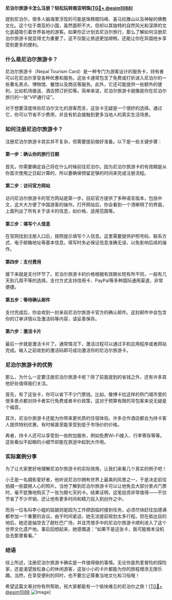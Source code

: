 **尼泊尔旅游卡怎么注册？轻松玩转南亚明珠[[TG💪+ @esim1088](https://t.me/s/esim1088)]**

提到尼泊尔，很多人脑海里浮现的可能是珠穆朗玛峰、喜马拉雅山以及神秘的佛教文化。这个位于南亚的小国，虽然面积不大，但却以其独特的自然风光和深厚的文化底蕴吸引着世界各地的游客。如果你正计划去尼泊尔旅行，那么了解如何注册尼泊尔旅游卡就显得尤为重要了。这不仅能让旅途更加顺畅，还能让你在异国他乡享受到更多的便利。

### 什么是尼泊尔旅游卡？

尼泊尔旅游卡（Nepal Tourism Card）是一种专门为游客设计的服务卡，持有者可以在尼泊尔享受各种优惠和服务。这张卡通常包含了免费或打折进入尼泊尔的一些著名景点、博物馆、餐馆以及商店等服务。此外，它还可能提供一些额外的便利，比如机场接送、酒店预订折扣等。简单来说，尼泊尔旅游卡就像是你在尼泊尔旅行的一张“VIP通行证”。

对于想要深度体验尼泊尔文化的游客而言，这张卡无疑是一个很好的选择。通过它，你可以节省不少费用，并且有机会接触到更多当地人的真实生活场景。

### 如何注册尼泊尔旅游卡？

注册尼泊尔旅游卡其实并不复杂，但需要提前做好准备。以下是一些关键步骤：

#### 第一步：确认你的旅行日期

首先，你需要确定自己将在什么时候前往尼泊尔。因为尼泊尔旅游卡的有效期是从你首次使用之日起计算的，所以要确保预留足够的时间来完成注册流程。

#### 第二步：访问官方网站

访问尼泊尔旅游卡的官方网站是第一步。目前官方提供了多种语言版本，包括中文，这大大方便了中国游客的操作。打开网站后，你会看到一个清晰明了的界面，上面列出了所有关于该卡的信息，如价格、适用范围等。

#### 第三步：填写个人信息

在官网找到注册入口后，按照提示填写个人信息。这里需要提供护照号码、联系方式、电子邮箱地址等基本信息。填写时务必保证信息准确无误，以免影响后续的操作。

#### 第四步：支付费用

接下来就是支付环节了。尼泊尔旅游卡的价格根据有效期长短有所不同，一般有几天到几周不等的选择。支付方式支持信用卡、PayPal等多种国际通用渠道，非常便捷。

#### 第五步：等待确认邮件

支付完成后，你会收到一封来自尼泊尔旅游卡官方的确认邮件。这封邮件中会包含你的订单详情以及激活码等内容，请妥善保存。

#### 第六步：激活卡片

最后一步就是激活卡片了。通常情况下，激活过程可以通过手机应用程序或者网站完成。输入之前收到的激活码即可成功激活你的尼泊尔旅游卡。

### 尼泊尔旅游卡的优势

那么，为什么一定要注册尼泊尔旅游卡呢？除了前面提到的省钱之外，还有许多其他好处值得我们关注。

首先，有了这张卡，你可以省下不少门票钱。比如，像博卡拉这样的热门城市里的很多景点都对持卡者实行免费或者半价政策，这对于预算有限的背包客来说无疑是个福音。

其次，尼泊尔旅游卡还能为你带来更优质的住宿体验。许多合作酒店都会为持卡客人提供特别优惠，有时候甚至能享受到低于市场价的价格。

再者，持卡人还可以享受到一些附加服务，例如免费Wi-Fi接入、行李寄存等等。这些看似不起眼的小细节却能在旅途中起到大作用。

### 实际案例分享

为了让大家更好地理解尼泊尔旅游卡的实际效用，让我们来看几个真实的例子吧！

小王是一名摄影爱好者，他听说尼泊尔拥有世界上最美的风景之一，于是决定前往拍摄一些震撼人心的照片。当他了解到尼泊尔旅游卡可以让他免去大部分景点门票时，毫不犹豫地购买了一张为期七天的卡。结果证明，这笔投资非常值得——不仅节省了不少开销，还让他有更多时间和精力投入到创作之中。

而另一位名叫李小姐的姑娘则是因为工作原因临时接到任务，必须尽快赶往加德满都参加一个重要的会议。由于时间紧迫，她无法提前规划太多行程。但在抵达目的地后，她还是抽空去了趟杜巴广场，并且凭借手中的尼泊尔旅游卡顺利进入了这个世界文化遗产地。事后回想起来，她感慨道：“如果不是这张卡，我可能根本没机会去那里看看。”

### 结语

综上所述，注册尼泊尔旅游卡确实是一件值得做的事情。无论你是热爱冒险的探险家，还是渴望放松身心的休闲游客，这张小小的卡片都能为你的旅程增添无限乐趣。当然，在享受便利的同时，也不要忘记尊重当地文化和习俗哦！

希望这篇文章对你有所帮助，祝大家都能有一个愉快难忘的尼泊尔之旅！[[TG💪+ @esim1088](https://t.me/s/esim1088) ![Image](https://i.postimg.cc/4NQfJmqS/Snipaste-2025-05-13-00-14-12.png)]